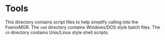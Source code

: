 # Tools

This directory contains script files to help simplify calling into the FoenixMGR. The `cmd` directory contains Windows/DOS style batch files. The `sh` directory contains Unix/Linux style shell scripts.
